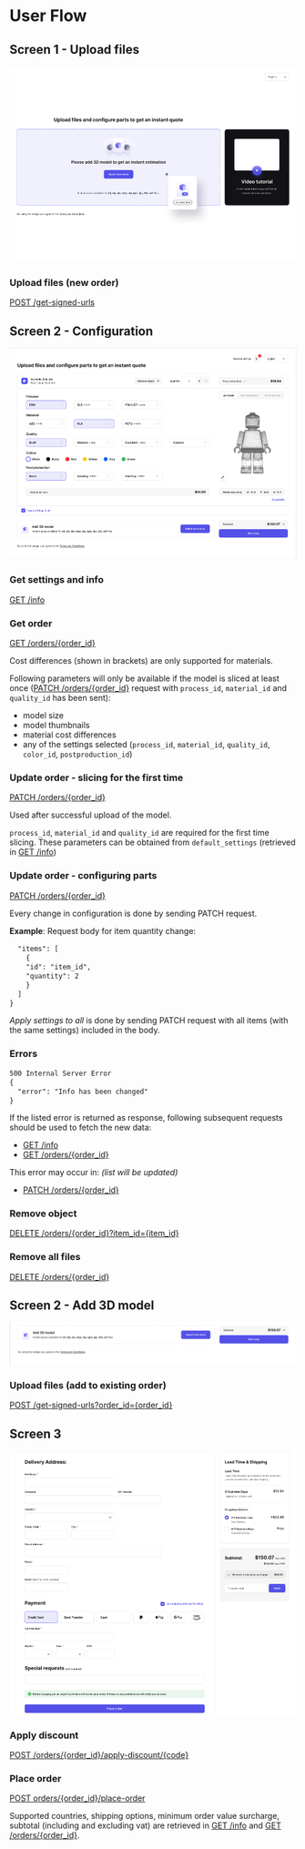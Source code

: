 # User Flow

## Screen 1 - Upload files

![screen1](./screens/screen1.png)

### Upload files (new order)
[POST /get-signed-urls](../reference/ctq-widget-api.v1.yaml/paths/~1get-signed-urls/post)

## Screen 2 - Configuration

![screen2-1](./screens/screen2-1.png)

### Get settings and info

[GET /info](../reference/ctq-widget-api.v1.yaml/paths/~1info/get)

### Get order

[GET /orders/{order_id}](../reference/ctq-widget-api.v1.yaml/paths/~1orders~1%7Border_id%7D/get)

Cost differences (shown in brackets) are only supported for materials.

Following parameters will only be available if the model is sliced at least once ([PATCH /orders/{order_id}](../reference/ctq-widget-api.v1.yaml/paths/~1orders~1%7Border_id%7D/patch) request with `process_id`, `material_id` and `quality_id` has been sent):
- model size
- model thumbnails
- material cost differences
- any of the settings selected (`process_id`, `material_id`, `quality_id`, `color_id`, `postproduction_id`)

### Update order - slicing for the first time

[PATCH /orders/{order_id}](../reference/ctq-widget-api.v1.yaml/paths/~1orders~1%7Border_id%7D/patch)

Used after successful upload of the model. 

`process_id`, `material_id` and `quality_id`
are required for the first time slicing. These parameters can be obtained from `default_settings` (retrieved in [GET /info](../reference/ctq-widget-api.v1.yaml/paths/~1info/get))

### Update order - configuring parts

[PATCH /orders/{order_id}](../reference/ctq-widget-api.v1.yaml/paths/~1orders~1%7Border_id%7D/patch)

Every change in configuration is done by sending PATCH request. 

**Example**: Request body for item quantity change:
```{
  "items": [
    {
    "id": "item_id",
    "quantity": 2
    }     
  ]
}
```

*Apply settings to all* is done by sending PATCH request with all items (with the same settings) included in the body.

### Errors

```
500 Internal Server Error
{
  "error": "Info has been changed"
}
```

If the listed error is returned as response, following subsequent requests should be used to fetch the new data: 
- [GET /info](../reference/ctq-widget-api.v1.yaml/paths/~1info/get)
- [GET /orders/{order_id}](../reference/ctq-widget-api.v1.yaml/paths/~1orders~1%7Border_id%7D/get)

This error may occur in:
*(list will be updated)*
- [PATCH /orders/{order_id}](../reference/ctq-widget-api.v1.yaml/paths/~1orders~1%7Border_id%7D/patch)



### Remove object

[DELETE /orders/{order_id}?item_id={item_id}](../reference/ctq-widget-api.v1.yaml/paths/~1orders~1%7Border_id%7D/delete)

### Remove all files

[DELETE /orders/{order_id}](../reference/ctq-widget-api.v1.yaml/paths/~1orders~1%7Border_id%7D/delete)


## Screen 2 - Add 3D model

![screen2-2](./screens/screen2-2.png)

### Upload files (add to existing order)

[POST /get-signed-urls?order_id={order_id}](../reference/ctq-widget-api.v1.yaml/paths/~1get-signed-urls/post)


## Screen 3

![screen3](./screens/screen3.png)

### Apply discount

[POST /orders/{order_id}/apply-discount/{code}](../reference/ctq-widget-api.v1.yaml/paths/~1orders~1%7Border_id%7D~1apply-discount~1%7Bcode%7D/post)

### Place order

[POST orders/{order_id}/place-order](../reference/ctq-widget-api.v1.yaml/paths/~1orders~1%7Border_id%7D~1place-order/post)

Supported countries, shipping options, minimum order value surcharge, subtotal (including and excluding vat) are retrieved in [GET /info](../reference/ctq-widget-api.v1.yaml/paths/~1info/get) and [GET /orders/{order_id}](../reference/ctq-widget-api.v1.yaml/paths/~1orders~1%7Border_id%7D/get).
